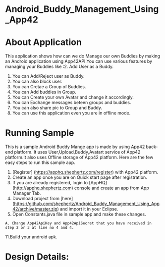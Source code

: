 Android_Buddy_Management_Using_App42
====================================

# About Application

This application shows how can we do Manage our own Buddies by making an Android application using App42API.You can use various features by managing your Buddies like :2. Add User as a Buddy.

1. You can Add/Reject user as Buddy.
2. You can also block user.
3. You can Cretae a Group of Buddies.
4. You can Add buddies in Group.
4. You can Create your own Avatar and change it accordingly.
5. You can Exchange messages beteen groups and buddies.
6. You can also share pic to Group and Buddy.
6. You can use this application even you are in offline mode.

# Running Sample

This is a sample Android Buddy Mange app is made by using App42 back-end platform. It uses User,Upload,Buddy,Avatart service of App42 platform.It also uses Offline storage of App42 platform.
Here are the few easy steps to run this sample app.

1. [Register] (https://apphq.shephertz.com/register) with App42 platform.
2. Create an app once you are on Quick start page after registration.
3. If you are already registered, login to [AppHQ] (http://apphq.shephertz.com) console and create an app from App Manager Tab.
3. Download project from [here] (https://github.com/shephertz/Android_Buddy_Management_Using_App42/archive/master.zip) and import it in your Eclipse.
4. Open Constants.java file in sample app and make these changes.

```
A. Change App42ApiKey and App42ApiSecret that you have received in step 2 or 3 at line no 4 and 4.
```
11.Build your android apk.


# Design Details:



